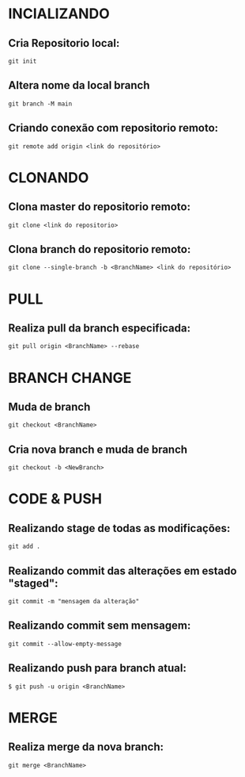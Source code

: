 # INCIALIZANDO
## Cria Repositorio local:
```
git init
```
## Altera nome da local branch
```
git branch -M main
```
## Criando conexão com repositorio remoto:
```
git remote add origin <link do repositório>
```
# CLONANDO
## Clona master do repositorio remoto:
```
git clone <link do repositorio>
```
## Clona branch do repositorio remoto:
```
git clone --single-branch -b <BranchName> <link do repositório>
```
# PULL
## Realiza pull da branch especificada:
```
git pull origin <BranchName> --rebase
```
# BRANCH CHANGE
## Muda de branch
```
git checkout <BranchName>
```
## Cria nova branch e muda de branch
```
git checkout -b <NewBranch>
```
# CODE & PUSH
## Realizando stage de todas as modificações:
```
git add .
```
## Realizando commit das alterações em estado "staged":
```
git commit -m "mensagem da alteração"
```
## Realizando commit sem mensagem:
```
git commit --allow-empty-message
```
## Realizando push para branch atual:
```
$ git push -u origin <BranchName>
```
# MERGE
## Realiza merge da nova branch:
```
git merge <BranchName>
```